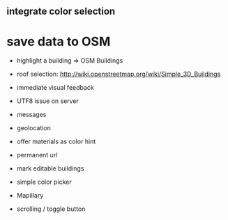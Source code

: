## integrate color selection
# save data to OSM
- highlight a building => OSM Buildings
- roof selection: http://wiki.openstreetmap.org/wiki/Simple_3D_Buildings
- immediate visual feedback
- UTF8 issue on server
- messages
- geolocation

- offer materials as color hint
- permanent url
- mark editable buildings
- simple color picker
- Mapillary
- scrolling / toggle button
